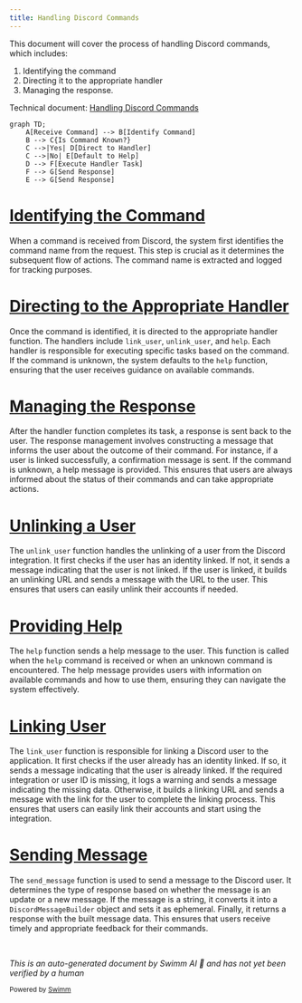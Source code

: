 ```yaml
---
title: Handling Discord Commands
---
```

This document will cover the process of handling Discord commands, which includes:

1. Identifying the command
2. Directing it to the appropriate handler
3. Managing the response.

Technical document: <SwmLink doc-title="Handling Discord Commands">[Handling Discord Commands](/.swm/handling-discord-commands.srdioo7b.sw.md)</SwmLink>

```mermaid
graph TD;
    A[Receive Command] --> B[Identify Command]
    B --> C{Is Command Known?}
    C -->|Yes| D[Direct to Handler]
    C -->|No| E[Default to Help]
    D --> F[Execute Handler Task]
    F --> G[Send Response]
    E --> G[Send Response]
```

# [Identifying the Command](https://app.swimm.io/repos/Z2l0aHViJTNBJTNBc2VudHJ5LWRlbW8tMSUzQSUzQVN3aW1tLURlbW8=/docs/srdioo7b#handling-discord-commands)

When a command is received from Discord, the system first identifies the command name from the request. This step is crucial as it determines the subsequent flow of actions. The command name is extracted and logged for tracking purposes.

# [Directing to the Appropriate Handler](https://app.swimm.io/repos/Z2l0aHViJTNBJTNBc2VudHJ5LWRlbW8tMSUzQSUzQVN3aW1tLURlbW8=/docs/srdioo7b#handling-discord-commands)

Once the command is identified, it is directed to the appropriate handler function. The handlers include `link_user`, `unlink_user`, and `help`. Each handler is responsible for executing specific tasks based on the command. If the command is unknown, the system defaults to the `help` function, ensuring that the user receives guidance on available commands.

# [Managing the Response](https://app.swimm.io/repos/Z2l0aHViJTNBJTNBc2VudHJ5LWRlbW8tMSUzQSUzQVN3aW1tLURlbW8=/docs/srdioo7b#handling-discord-commands)

After the handler function completes its task, a response is sent back to the user. The response management involves constructing a message that informs the user about the outcome of their command. For instance, if a user is linked successfully, a confirmation message is sent. If the command is unknown, a help message is provided. This ensures that users are always informed about the status of their commands and can take appropriate actions.

# [Unlinking a User](https://app.swimm.io/repos/Z2l0aHViJTNBJTNBc2VudHJ5LWRlbW8tMSUzQSUzQVN3aW1tLURlbW8=/docs/srdioo7b#unlinking-a-user)

The `unlink_user` function handles the unlinking of a user from the Discord integration. It first checks if the user has an identity linked. If not, it sends a message indicating that the user is not linked. If the user is linked, it builds an unlinking URL and sends a message with the URL to the user. This ensures that users can easily unlink their accounts if needed.

# [Providing Help](https://app.swimm.io/repos/Z2l0aHViJTNBJTNBc2VudHJ5LWRlbW8tMSUzQSUzQVN3aW1tLURlbW8=/docs/srdioo7b#providing-help)

The `help` function sends a help message to the user. This function is called when the `help` command is received or when an unknown command is encountered. The help message provides users with information on available commands and how to use them, ensuring they can navigate the system effectively.

# [Linking User](https://app.swimm.io/repos/Z2l0aHViJTNBJTNBc2VudHJ5LWRlbW8tMSUzQSUzQVN3aW1tLURlbW8=/docs/srdioo7b#linking-user)

The `link_user` function is responsible for linking a Discord user to the application. It first checks if the user already has an identity linked. If so, it sends a message indicating that the user is already linked. If the required integration or user ID is missing, it logs a warning and sends a message indicating the missing data. Otherwise, it builds a linking URL and sends a message with the link for the user to complete the linking process. This ensures that users can easily link their accounts and start using the integration.

# [Sending Message](https://app.swimm.io/repos/Z2l0aHViJTNBJTNBc2VudHJ5LWRlbW8tMSUzQSUzQVN3aW1tLURlbW8=/docs/srdioo7b#sending-message)

The `send_message` function is used to send a message to the Discord user. It determines the type of response based on whether the message is an update or a new message. If the message is a string, it converts it into a `DiscordMessageBuilder` object and sets it as ephemeral. Finally, it returns a response with the built message data. This ensures that users receive timely and appropriate feedback for their commands.

&nbsp;

*This is an auto-generated document by Swimm AI 🌊 and has not yet been verified by a human*

<SwmMeta version="3.0.0" repo-id="Z2l0aHViJTNBJTNBc2VudHJ5LWRlbW8tMSUzQSUzQVN3aW1tLURlbW8=" repo-name="sentry-demo-1" doc-type="product-flows"><sup>Powered by [Swimm](/)</sup></SwmMeta>
